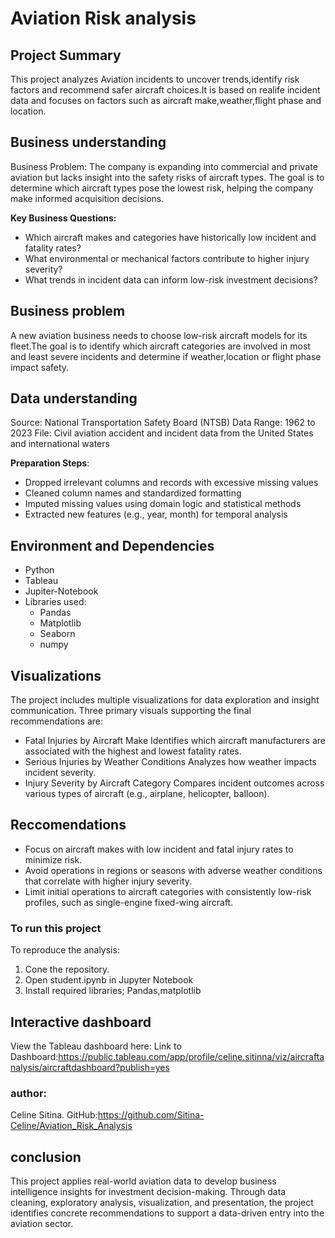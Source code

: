 # Aviation Risk analysis
 
 ## Project Summary
 This project analyzes Aviation incidents to uncover trends,identify risk factors and recommend safer aircraft choices.It is based on realife incident data and focuses on factors such as aircraft make,weather,flight phase and location.

 ## Business understanding
 Business Problem: The company is expanding into commercial and private aviation but lacks insight into the safety risks of aircraft types. The goal is to determine which aircraft types pose the lowest risk, helping the company make informed acquisition decisions.

**Key Business Questions:**
* Which aircraft makes and categories have historically low incident and fatality rates?
* What environmental or mechanical factors contribute to higher injury severity?
* What trends in incident data can inform low-risk investment decisions?


## Business problem
 A new aviation business needs to choose low-risk aircraft models for its fleet.The goal is to identify which aircraft categories are involved in most  and least severe incidents and determine if weather,location or flight phase impact safety.


## Data understanding
 Source: National Transportation Safety Board (NTSB)
Data Range: 1962 to 2023
File: Civil aviation accident and incident data from the United States and international waters

**Preparation Steps**:

* Dropped irrelevant columns and records with excessive missing values
* Cleaned column names and standardized formatting
* Imputed missing values using domain logic and statistical methods
* Extracted new features (e.g., year, month) for temporal analysis

## Environment and Dependencies
 * Python
 * Tableau
 * Jupiter-Notebook
 * Libraries used:
   * Pandas
   * Matplotlib
   * Seaborn
   * numpy
 
## Visualizations
The project includes multiple visualizations for data exploration and insight communication. Three primary visuals supporting the final recommendations are:
* Fatal Injuries by Aircraft Make
   Identifies which aircraft manufacturers are associated with the highest and lowest fatality rates.
* Serious Injuries by Weather Conditions
   Analyzes how weather impacts incident severity.
* Injury Severity by Aircraft Category
   Compares incident outcomes across various types of aircraft (e.g., airplane, helicopter, balloon).

## Reccomendations
* Focus on aircraft makes with low incident and fatal injury rates to minimize risk.
* Avoid operations in regions or seasons with adverse weather conditions that correlate with higher injury severity.
* Limit initial operations to aircraft categories with consistently low-risk profiles, such as single-engine fixed-wing aircraft.

### To run this project
To reproduce the analysis:
1. Cone the repository.
2. Open student.ipynb in Jupyter Notebook
3. Install required libraries; Pandas,matplotlib

## Interactive dashboard
View the Tableau dashboard here:
Link to Dashboard:https://public.tableau.com/app/profile/celine.sitinna/viz/aircraftanalysis/aircraftdashboard?publish=yes

### author:
Celine Sitina.
GitHub:https://github.com/Sitina-Celine/Aviation_Risk_Analysis

## conclusion

This project applies real-world aviation data to develop business intelligence insights for investment decision-making. Through data cleaning, exploratory analysis, visualization, and presentation, the project identifies concrete recommendations to support a data-driven entry into the aviation sector.


 